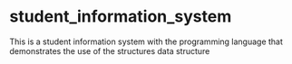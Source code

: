 # student_information_system
This is a student information system with the programming language that demonstrates the use of the structures data structure
